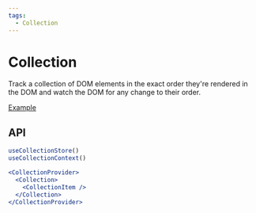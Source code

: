 ```yaml
---
tags:
  - Collection
---
```


# Collection

<div data-description>

Track a collection of DOM elements in the exact order they're rendered in the DOM and watch the DOM for any change to their order.

</div>

<div data-tags></div>

<a href="../examples/collection/index.tsx" data-playground>Example</a>

## API

```jsx
useCollectionStore()
useCollectionContext()

<CollectionProvider>
  <Collection>
    <CollectionItem />
  </Collection>
</CollectionProvider>
```
